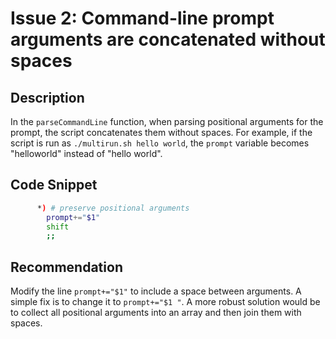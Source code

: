 # Issue 2: Command-line prompt arguments are concatenated without spaces

## Description
In the `parseCommandLine` function, when parsing positional arguments for the prompt, the script concatenates them without spaces. For example, if the script is run as `./multirun.sh hello world`, the `prompt` variable becomes "helloworld" instead of "hello world".

## Code Snippet
```bash
      *) # preserve positional arguments
        prompt+="$1"
        shift
        ;;
```

## Recommendation
Modify the line `prompt+="$1"` to include a space between arguments. A simple fix is to change it to `prompt+="$1 "`. A more robust solution would be to collect all positional arguments into an array and then join them with spaces.

